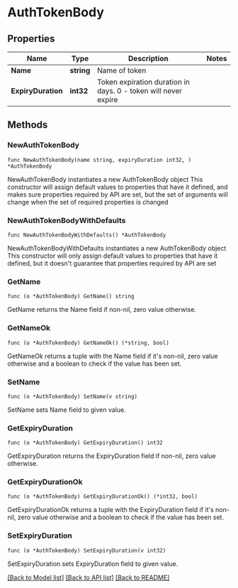 # AuthTokenBody

## Properties

Name | Type | Description | Notes
------------ | ------------- | ------------- | -------------
**Name** | **string** | Name of token | 
**ExpiryDuration** | **int32** | Token expiration duration in days. 0 - token will never expire | 

## Methods

### NewAuthTokenBody

`func NewAuthTokenBody(name string, expiryDuration int32, ) *AuthTokenBody`

NewAuthTokenBody instantiates a new AuthTokenBody object
This constructor will assign default values to properties that have it defined,
and makes sure properties required by API are set, but the set of arguments
will change when the set of required properties is changed

### NewAuthTokenBodyWithDefaults

`func NewAuthTokenBodyWithDefaults() *AuthTokenBody`

NewAuthTokenBodyWithDefaults instantiates a new AuthTokenBody object
This constructor will only assign default values to properties that have it defined,
but it doesn't guarantee that properties required by API are set

### GetName

`func (o *AuthTokenBody) GetName() string`

GetName returns the Name field if non-nil, zero value otherwise.

### GetNameOk

`func (o *AuthTokenBody) GetNameOk() (*string, bool)`

GetNameOk returns a tuple with the Name field if it's non-nil, zero value otherwise
and a boolean to check if the value has been set.

### SetName

`func (o *AuthTokenBody) SetName(v string)`

SetName sets Name field to given value.


### GetExpiryDuration

`func (o *AuthTokenBody) GetExpiryDuration() int32`

GetExpiryDuration returns the ExpiryDuration field if non-nil, zero value otherwise.

### GetExpiryDurationOk

`func (o *AuthTokenBody) GetExpiryDurationOk() (*int32, bool)`

GetExpiryDurationOk returns a tuple with the ExpiryDuration field if it's non-nil, zero value otherwise
and a boolean to check if the value has been set.

### SetExpiryDuration

`func (o *AuthTokenBody) SetExpiryDuration(v int32)`

SetExpiryDuration sets ExpiryDuration field to given value.



[[Back to Model list]](../README.md#documentation-for-models) [[Back to API list]](../README.md#documentation-for-api-endpoints) [[Back to README]](../README.md)


